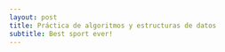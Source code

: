 ```yaml
---
layout: post
title: Práctica de algoritmos y estructuras de datos
subtitle: Best sport ever!
---
```


